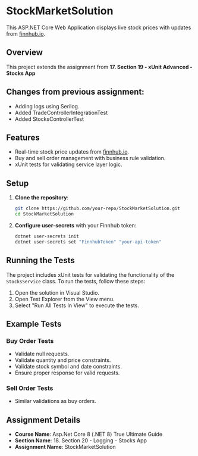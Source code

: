 # StockMarketSolution

This ASP.NET Core Web Application displays live stock prices with updates from [finnhub.io](https://finnhub.io/).

## Overview

This project extends the assignment from **17. Section 19 - xUnit Advanced - Stocks App**

## Changes from previous assignment:

- Adding logs using Serilog.
- Added TradeControllerIntegrationTest
- Added StocksControllerTest

## Features

- Real-time stock price updates from [finnhub.io](https://finnhub.io).
- Buy and sell order management with business rule validation.
- xUnit tests for validating service layer logic.

## Setup

1. **Clone the repository**:
    ```sh
    git clone https://github.com/your-repo/StockMarketSolution.git
    cd StockMarketSolution
    ```

2. **Configure user-secrets** with your Finnhub token:
    ```sh
    dotnet user-secrets init
    dotnet user-secrets set "FinnhubToken" "your-api-token"
    ```

## Running the Tests

The project includes xUnit tests for validating the functionality of the `StocksService` class. To run the tests, follow these steps:

1. Open the solution in Visual Studio.
2. Open Test Explorer from the View menu.
3. Select "Run All Tests In View" to execute the tests.

## Example Tests

### Buy Order Tests

- Validate null requests.
- Validate quantity and price constraints.
- Validate stock symbol and date constraints.
- Ensure proper response for valid requests.

### Sell Order Tests

- Similar validations as buy orders.

## Assignment Details

- **Course Name**: Asp.Net Core 8 (.NET 8) True Ultimate Guide
- **Section Name**: 18. Section 20 - Logging - Stocks App
- **Assignment Name**: StockMarketSolution
